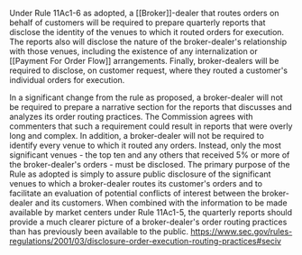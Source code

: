 
Under Rule 11Ac1-6 as adopted, a [[Broker]]-dealer that routes orders on behalf of customers will be required to prepare quarterly reports that disclose the identity of the venues to which it routed orders for execution. The reports also will disclose the nature of the broker-dealer's relationship with those venues, including the existence of any internalization or [[Payment For Order Flow]] arrangements. Finally, broker-dealers will be required to disclose, on customer request, where they routed a customer's individual orders for execution.

In a significant change from the rule as proposed, a broker-dealer will not be required to prepare a narrative section for the reports that discusses and analyzes its order routing practices. The Commission agrees with commenters that such a requirement could result in reports that were overly long and complex. In addition, a broker-dealer will not be required to identify every venue to which it routed any orders. Instead, only the most significant venues - the top ten and any others that received 5% or more of the broker-dealer's orders - must be disclosed. The primary purpose of the Rule as adopted is simply to assure public disclosure of the significant venues to which a broker-dealer routes its customer's orders and to facilitate an evaluation of potential conflicts of interest between the broker-dealer and its customers. When combined with the information to be made available by market centers under Rule 11Ac1-5, the quarterly reports should provide a much clearer picture of a broker-dealer's order routing practices than has previously been available to the public.
https://www.sec.gov/rules-regulations/2001/03/disclosure-order-execution-routing-practices#seciv